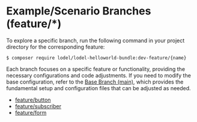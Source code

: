 # Example/Scenario Branches (feature/*)

To explore a specific branch, run the following command in your project directory for the corresponding feature:

    $ composer require lodel/lodel-helloworld-bundle:dev-feature/{name}

Each branch focuses on a specific feature or functionality, providing the necessary configurations and code adjustments. If you need to modify the base configuration, refer to the [Base Branch (main)](./../main_branch.md), which provides the fundamental setup and configuration files that can be adjusted as needed.

- [feature/button](./feature_button.md)
- [feature/subscriber](./feature_subscriber.md)
- [feature/form](./feature_form.md)
